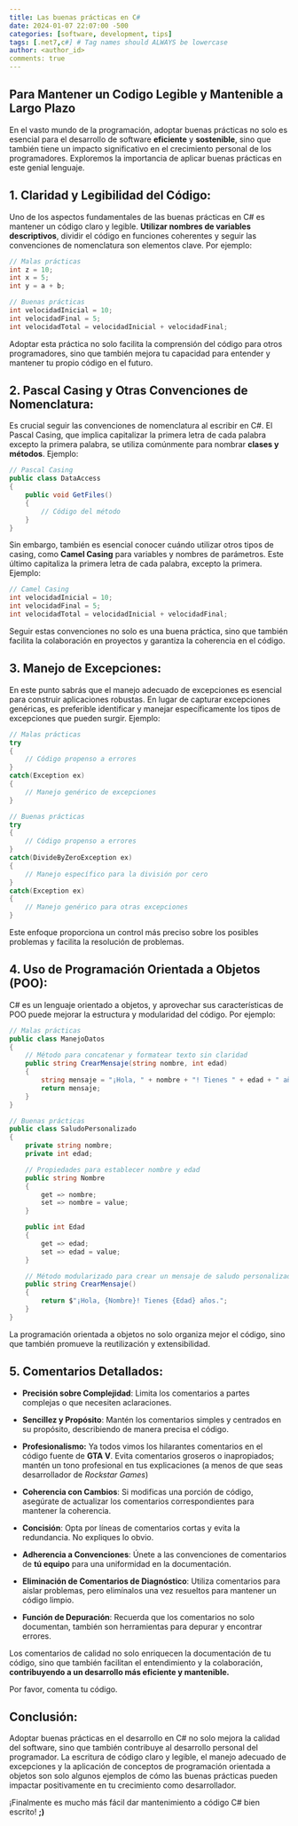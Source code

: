 ```yaml
---
title: Las buenas prácticas en C#
date: 2024-01-07 22:07:00 -500
categories: [software, development, tips] 
tags: [.net7,c#] # Tag names should ALWAYS be lowercase
author: <author_id>
comments: true
---
```


## Para Mantener un Codigo Legible y Mantenible a Largo Plazo

En el vasto mundo de la programación, adoptar buenas prácticas no solo es esencial para el desarrollo de software **eficiente** y **sostenible**, sino que también tiene un impacto significativo en el crecimiento personal de los programadores. Exploremos la importancia de aplicar buenas prácticas en este genial lenguaje.

## 1. Claridad y Legibilidad del Código:
   
Uno de los aspectos fundamentales de las buenas prácticas en C# es mantener un código claro y legible. **Utilizar nombres de variables descriptivos**, dividir el código en funciones coherentes y seguir las convenciones de nomenclatura son elementos clave. Por ejemplo:

```csharp
// Malas prácticas
int z = 10;
int x = 5;
int y = a + b;

// Buenas prácticas
int velocidadInicial = 10;
int velocidadFinal = 5;
int velocidadTotal = velocidadInicial + velocidadFinal;
```

Adoptar esta práctica no solo facilita la comprensión del código para otros programadores, sino que también mejora tu capacidad para entender y mantener tu propio código en el futuro.

## 2. Pascal Casing y Otras Convenciones de Nomenclatura:

Es crucial seguir las convenciones de nomenclatura al escribir en C#. El Pascal Casing, que implica capitalizar la primera letra de cada palabra excepto la primera palabra, se utiliza comúnmente para nombrar **clases y métodos**. Ejemplo:

```csharp
// Pascal Casing
public class DataAccess
{
    public void GetFiles()
    {
        // Código del método
    }
}
```
Sin embargo, también es esencial conocer cuándo utilizar otros tipos de casing, como **Camel Casing** para variables y nombres de parámetros. Este último capitaliza la primera letra de cada palabra, excepto la primera. Ejemplo:

```csharp
// Camel Casing
int velocidadInicial = 10;
int velocidadFinal = 5;
int velocidadTotal = velocidadInicial + velocidadFinal;
```
Seguir estas convenciones no solo es una buena práctica, sino que también facilita la colaboración en proyectos y garantiza la coherencia en el código.

## 3. Manejo de Excepciones:
   
En este punto sabrás que el manejo adecuado de excepciones es esencial para construir aplicaciones robustas. En lugar de capturar excepciones genéricas, es preferible identificar y manejar específicamente los tipos de excepciones que pueden surgir. Ejemplo:

```csharp
// Malas prácticas
try
{
    // Código propenso a errores
}
catch(Exception ex)
{
    // Manejo genérico de excepciones
}

// Buenas prácticas
try
{
    // Código propenso a errores
}
catch(DivideByZeroException ex)
{
    // Manejo específico para la división por cero
}
catch(Exception ex)
{
    // Manejo genérico para otras excepciones
}
```

Este enfoque proporciona un control más preciso sobre los posibles problemas y facilita la resolución de problemas.

## 4. Uso de Programación Orientada a Objetos (POO):

C# es un lenguaje orientado a objetos, y aprovechar sus características de POO puede mejorar la estructura y modularidad del código. Por ejemplo:

```csharp
// Malas prácticas
public class ManejoDatos
{
    // Método para concatenar y formatear texto sin claridad
    public string CrearMensaje(string nombre, int edad)
    {
        string mensaje = "¡Hola, " + nombre + "! Tienes " + edad + " años.";
        return mensaje;
    }
}

// Buenas prácticas
public class SaludoPersonalizado
{
    private string nombre;
    private int edad;

    // Propiedades para establecer nombre y edad
    public string Nombre
    {
        get => nombre;
        set => nombre = value;
    }

    public int Edad
    {
        get => edad;
        set => edad = value;
    }

    // Método modularizado para crear un mensaje de saludo personalizado
    public string CrearMensaje()
    {
        return $"¡Hola, {Nombre}! Tienes {Edad} años.";
    }
}


```

La programación orientada a objetos no solo organiza mejor el código, sino que también promueve la reutilización y extensibilidad.

## 5. Comentarios Detallados:

- **Precisión sobre Complejidad**: Limita los comentarios a partes complejas o que necesiten aclaraciones.

- **Sencillez y Propósito**: Mantén los comentarios simples y centrados en su propósito, describiendo de manera precisa el código.

- **Profesionalismo:** Ya todos vimos los hilarantes comentarios en el código fuente de **GTA V**. Evita comentarios groseros o inapropiados; mantén un tono profesional en tus explicaciones (a menos de que seas desarrollador de *Rockstar Games*)

- **Coherencia con Cambios**: Si modificas una porción de código, asegúrate de actualizar los comentarios correspondientes para mantener la coherencia.

- **Concisión**: Opta por líneas de comentarios cortas y evita la redundancia. No expliques lo obvio.

- **Adherencia a Convenciones**: Únete a las convenciones de comentarios de **tú equipo** para una uniformidad en la documentación.

- **Eliminación de Comentarios de Diagnóstico**: Utiliza comentarios para aislar problemas, pero elimínalos una vez resueltos para mantener un código limpio.

- **Función de Depuración**: Recuerda que los comentarios no solo documentan, también son herramientas para depurar y encontrar errores.

Los comentarios de calidad no solo enriquecen la documentación de tu código, sino que también facilitan el entendimiento y la colaboración, **contribuyendo a un desarrollo más eficiente y mantenible.** 

Por favor, comenta tu código. 

## Conclusión:

Adoptar buenas prácticas en el desarrollo en C# no solo mejora la calidad del software, sino que también contribuye al desarrollo personal del programador. La escritura de código claro y legible, el manejo adecuado de excepciones y la aplicación de conceptos de programación orientada a objetos son solo algunos ejemplos de cómo las buenas prácticas pueden impactar positivamente en tu crecimiento como desarrollador. 

¡Finalmente es mucho más fácil dar mantenimiento a código C# bien escrito! **;)**

